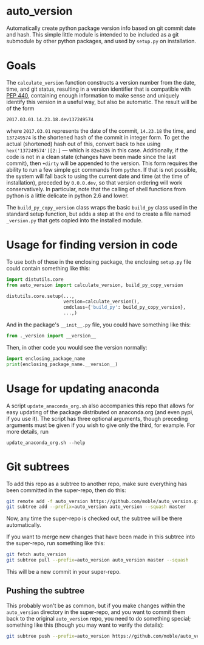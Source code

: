# auto_version

Automatically create python package version info based on git commit
date and hash.  This simple little module is intended to be included
as a git submodule by other python packages, and used by `setup.py` on
installation.

# Goals

The `calculate_version` function constructs a version number from the
date, time, and git status, resulting in a version identifier that is
compatible with [PEP 440](https://www.python.org/dev/peps/pep-0440/),
containing enough information to make sense and uniquely identify this
version in a useful way, but also be automatic.  The result will be of
the form

    2017.03.01.14.23.18.dev137249574

where `2017.03.01` represents the date of the commit, `14.23.18` the
time, and `137249574` is the shortened hash of the commit in integer
form.  To get the actual (shortened) hash out of this, convert back to
hex using `hex('137249574')[2:]` — which is `82e4326` in this case.
Additionally, if the code is not in a clean state (changes have been
made since the last commit), then `+dirty` will be appended to the
version.  This form requires the ability to run a few simple `git`
commands from `python`.  If that is not possible, the system will fall
back to using the current date and time (at the time of installation),
preceded by `0.0.0.dev`, so that version ordering will work
conservatively.  In particular, note that the calling of shell
functions from python is a little delicate in python 2.6 and lower.

The `build_py_copy_version` class wraps the basic `build_py` class
used in the standard setup function, but adds a step at the end to
create a file named `_version.py` that gets copied into the installed
module.

# Usage for finding version in code

To use both of these in the enclosing package, the enclosing
`setup.py` file could contain something like this:

```python
import distutils.core
from auto_version import calculate_version, build_py_copy_version

distutils.core.setup(...,
                     version=calculate_version(),
                     cmdclass={'build_py': build_py_copy_version},
                     ...,)
```

And in the package's `__init__.py` file, you could have something like
this:

```python
from ._version import __version__
```

Then, in other code you would see the version normally:

```python
import enclosing_package_name
print(enclosing_package_name.__version__)
```

# Usage for updating anaconda

A script `update_anaconda_org.sh` also accompanies this repo that
allows for easy updating of the package distributed on anaconda.org
(and even pypi, if you use it).  The script has three optional
arguments, though preceding arguments must be given if you wish to
give only the third, for example.  For more details, run

    update_anaconda_org.sh --help


# Git subtrees

To add this repo as a subtree to another repo, make sure everything
has been committed in the super-repo, then do this:

```sh
git remote add -f auto_version https://github.com/moble/auto_version.git
git subtree add --prefix=auto_version auto_version --squash master
```

Now, any time the super-repo is checked out, the subtree will be there
automatically.

If you want to merge new changes that have been made in this subtree
into the super-repo, run something like this:

```sh
git fetch auto_version
git subtree pull --prefix=auto_version auto_version master --squash
```

This will be a new commit in your super-repo.

## Pushing the subtree

This probably won't be as common, but if you make changes within the
`auto_version` directory in the super-repo, and you want to commit
them back to the original `auto_version` repo, you need to do
something special; something like this (though you may want to verify
the details):

```sh
git subtree push --prefix=auto_version https://github.com/moble/auto_version.git master
```
